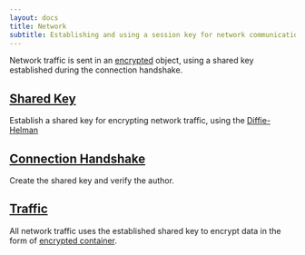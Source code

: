 ```yaml
---
layout: docs
title: Network
subtitle: Establishing and using a session key for network communications.
---
```


Network traffic is sent in an [encrypted](/core/encrypted) object,
using a shared key established during the connection handshake.

## [Shared Key](./sharedkey)

Establish a shared key for encrypting network traffic, using
the [Diffie-Helman][w_diffiehelman]

## [Connection Handshake](./handshake)

Create the shared key and verify the author.

## [Traffic](./traffic)

All network traffic uses the established shared key to
encrypt data in the form of [encrypted container](/core/encrypted).


[w_diffiehelman]: https://en.wikipedia.org/wiki/Diffie%E2%80%93Hellman_key_exchange
